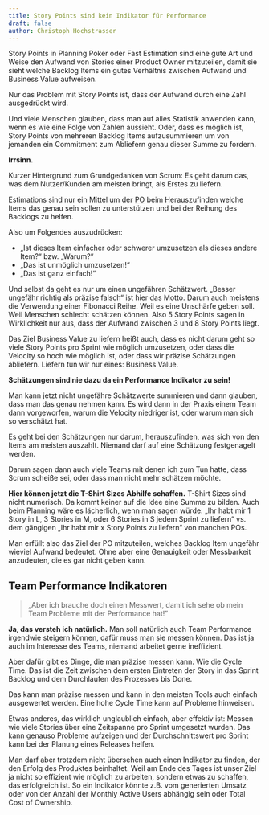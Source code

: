 ```yaml
---
title: Story Points sind kein Indikator für Performance
draft: false
author: Christoph Hochstrasser
---
```

Story Points in Planning Poker oder Fast Estimation sind eine gute Art und Weise den Aufwand von Stories einer Product Owner mitzuteilen, damit sie sieht welche Backlog Items ein gutes Verhältnis zwischen Aufwand und Business Value aufweisen.

Nur das Problem mit Story Points ist, dass der Aufwand durch eine Zahl ausgedrückt wird.

Und viele Menschen glauben, dass man auf alles Statistik anwenden kann, wenn es wie eine Folge von Zahlen aussieht. Oder, dass es möglich ist, Story Points von mehreren Backlog Items aufzusummieren um von jemanden ein Commitment zum Abliefern genau dieser Summe zu fordern.

**Irrsinn.**

Kurzer Hintergrund zum Grundgedanken von Scrum: Es geht darum das, was dem Nutzer/Kunden am meisten bringt, als Erstes zu liefern.

Estimations sind nur ein Mittel um der [PO](/kb/product-owner) beim Herauszufinden welche Items das genau sein sollen zu unterstützen und bei der Reihung des Backlogs zu helfen.

Also um Folgendes auszudrücken:

- „Ist dieses Item einfacher oder schwerer umzusetzen als dieses andere Item?“ bzw. „Warum?“
- „Das ist unmöglich umzusetzen!“
- „Das ist ganz einfach!“

Und selbst da geht es nur um einen ungefähren Schätzwert. „Besser ungefähr richtig als präzise falsch“ ist hier das Motto. Darum auch meistens die Verwendung einer Fibonacci Reihe. Weil es eine Unschärfe geben soll. Weil Menschen schlecht schätzen können. Also 5 Story Points sagen in Wirklichkeit nur aus, dass der Aufwand zwischen 3 und 8 Story Points liegt.

Das Ziel Business Value zu liefern heißt auch, dass es nicht darum geht so viele Story Points pro Sprint wie möglich umzusetzen, oder dass die Velocity so hoch wie möglich ist, oder dass wir präzise Schätzungen abliefern. Liefern tun wir nur eines: Business Value.

**Schätzungen sind nie dazu da ein Performance Indikator zu sein!**

Man kann jetzt nicht ungefähre Schätzwerte summieren und dann glauben, dass man das genau nehmen kann. Es wird dann in der Praxis einem Team dann vorgeworfen, warum die Velocity niedriger ist, oder warum man sich so verschätzt hat.

Es geht bei den Schätzungen nur darum, herauszufinden, was sich von den Items am meisten auszahlt. Niemand darf auf eine Schätzung festgenagelt werden.

Darum sagen dann auch viele Teams mit denen ich zum Tun hatte, dass Scrum scheiße sei, oder dass man nicht mehr schätzen möchte.

**Hier können jetzt die T-Shirt Sizes Abhilfe schaffen.** T-Shirt Sizes sind nicht numerisch. Da kommt keiner auf die Idee eine Summe zu bilden. Auch beim Planning wäre es lächerlich, wenn man sagen würde: „Ihr habt mir 1 Story in L, 3 Stories in M, oder 6 Stories in S jedem Sprint zu liefern“ vs. dem gängigen „Ihr habt mir x Story Points zu liefern“ von manchen POs.

Man erfüllt also das Ziel der PO mitzuteilen, welches Backlog Item ungefähr wieviel Aufwand bedeutet. Ohne aber eine Genauigkeit oder Messbarkeit anzudeuten, die es gar nicht geben kann.

## Team Performance Indikatoren

> „Aber ich brauche doch einen Messwert, damit ich sehe ob mein Team Probleme mit der Performance hat!”

**Ja, das versteh ich natürlich.** Man soll natürlich auch Team Performance irgendwie steigern können, dafür muss man sie messen können. Das ist ja auch im Interesse des Teams, niemand arbeitet gerne ineffizient.

Aber dafür gibt es Dinge, die man präzise messen kann. Wie die Cycle Time. Das ist die Zeit zwischen dem ersten Eintreten der Story in das Sprint Backlog und dem Durchlaufen des Prozesses bis Done.

Das kann man präzise messen und kann in den meisten Tools auch einfach ausgewertet werden. Eine hohe Cycle Time kann auf Probleme hinweisen.

Etwas anderes, das wirklich unglaublich einfach, aber effektiv ist: Messen wie viele Stories über eine Zeitspanne pro Sprint umgesetzt wurden. Das kann genauso Probleme aufzeigen und der Durchschnittswert pro Sprint kann bei der Planung eines Releases helfen.

Man darf aber trotzdem nicht übersehen auch einen Indikator zu finden, der den Erfolg des Produktes beinhaltet. Weil am Ende des Tages ist unser Ziel ja nicht so effizient wie möglich zu arbeiten, sondern etwas zu schaffen, das erfolgreich ist. So ein Indikator könnte z.B. vom generierten Umsatz oder von der Anzahl der Monthly Active Users abhängig sein oder Total Cost of Ownership.
